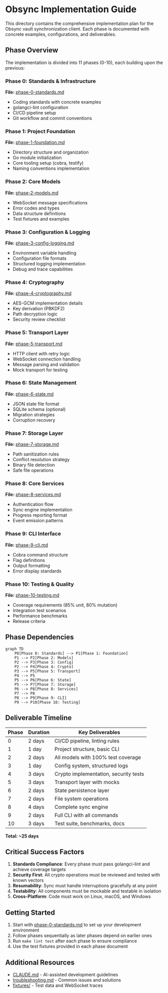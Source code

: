 # Obsync Implementation Guide

This directory contains the comprehensive implementation plan for the Obsync vault synchronization client. Each phase is documented with concrete examples, configurations, and deliverables.

## Phase Overview

The implementation is divided into 11 phases (0-10), each building upon the previous:

### Phase 0: Standards & Infrastructure
**File:** [phase-0-standards.md](phase-0-standards.md)
- Coding standards with concrete examples
- golangci-lint configuration
- CI/CD pipeline setup
- Git workflow and commit conventions

### Phase 1: Project Foundation
**File:** [phase-1-foundation.md](phase-1-foundation.md)
- Directory structure and organization
- Go module initialization
- Core tooling setup (cobra, testify)
- Naming conventions implementation

### Phase 2: Core Models
**File:** [phase-2-models.md](phase-2-models.md)
- WebSocket message specifications
- Error codes and types
- Data structure definitions
- Test fixtures and examples

### Phase 3: Configuration & Logging
**File:** [phase-3-config-logging.md](phase-3-config-logging.md)
- Environment variable handling
- Configuration file formats
- Structured logging implementation
- Debug and trace capabilities

### Phase 4: Cryptography
**File:** [phase-4-cryptography.md](phase-4-cryptography.md)
- AES-GCM implementation details
- Key derivation (PBKDF2)
- Path decryption logic
- Security review checklist

### Phase 5: Transport Layer
**File:** [phase-5-transport.md](phase-5-transport.md)
- HTTP client with retry logic
- WebSocket connection handling
- Message parsing and validation
- Mock transport for testing

### Phase 6: State Management
**File:** [phase-6-state.md](phase-6-state.md)
- JSON state file format
- SQLite schema (optional)
- Migration strategies
- Corruption recovery

### Phase 7: Storage Layer
**File:** [phase-7-storage.md](phase-7-storage.md)
- Path sanitization rules
- Conflict resolution strategy
- Binary file detection
- Safe file operations

### Phase 8: Core Services
**File:** [phase-8-services.md](phase-8-services.md)
- Authentication flow
- Sync engine implementation
- Progress reporting format
- Event emission patterns

### Phase 9: CLI Interface
**File:** [phase-9-cli.md](phase-9-cli.md)
- Cobra command structure
- Flag definitions
- Output formatting
- Error display standards

### Phase 10: Testing & Quality
**File:** [phase-10-testing.md](phase-10-testing.md)
- Coverage requirements (85% unit, 80% mutation)
- Integration test scenarios
- Performance benchmarks
- Release criteria

## Phase Dependencies

```mermaid
graph TD
    P0[Phase 0: Standards] --> P1[Phase 1: Foundation]
    P1 --> P2[Phase 2: Models]
    P2 --> P3[Phase 3: Config]
    P2 --> P4[Phase 4: Crypto]
    P3 --> P5[Phase 5: Transport]
    P4 --> P5
    P5 --> P6[Phase 6: State]
    P5 --> P7[Phase 7: Storage]
    P6 --> P8[Phase 8: Services]
    P7 --> P8
    P8 --> P9[Phase 9: CLI]
    P9 --> P10[Phase 10: Testing]
```

## Deliverable Timeline

| Phase | Duration | Key Deliverables |
|-------|----------|------------------|
| 0 | 2 days | CI/CD pipeline, linting rules |
| 1 | 1 day | Project structure, basic CLI |
| 2 | 2 days | All models with 100% test coverage |
| 3 | 1 day | Config system, structured logs |
| 4 | 3 days | Crypto implementation, security tests |
| 5 | 3 days | Transport layer with mocks |
| 6 | 2 days | State persistence layer |
| 7 | 2 days | File system operations |
| 8 | 4 days | Complete sync engine |
| 9 | 2 days | Full CLI with all commands |
| 10 | 3 days | Test suite, benchmarks, docs |

**Total: ~25 days**

## Critical Success Factors

1. **Standards Compliance**: Every phase must pass golangci-lint and achieve coverage targets
2. **Security First**: All crypto operations must be reviewed and tested with known vectors
3. **Resumability**: Sync must handle interruptions gracefully at any point
4. **Testability**: All components must be mockable and testable in isolation
5. **Cross-Platform**: Code must work on Linux, macOS, and Windows

## Getting Started

1. Start with [phase-0-standards.md](phase-0-standards.md) to set up your development environment
2. Follow phases sequentially as later phases depend on earlier ones
3. Run `make lint test` after each phase to ensure compliance
4. Use the test fixtures provided in each phase document

## Additional Resources

- [CLAUDE.md](../CLAUDE.md) - AI-assisted development guidelines
- [troubleshooting.md](troubleshooting.md) - Common issues and solutions
- [fixtures/](fixtures/) - Test data and WebSocket traces